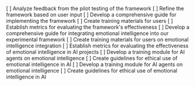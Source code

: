 [ ] Analyze feedback from the pilot testing of the framework
[ ] Refine the framework based on user input
[ ] Develop a comprehensive guide for implementing the framework
[ ] Create training materials for users
[ ] Establish metrics for evaluating the framework's effectiveness
[ ] Develop a comprehensive guide for integrating emotional intelligence into our experimental framework
[ ] Create training materials for users on emotional intelligence integration
[ ] Establish metrics for evaluating the effectiveness of emotional intelligence in AI projects
[ ] Develop a training module for AI agents on emotional intelligence
[ ] Create guidelines for ethical use of emotional intelligence in AI
[ ] Develop a training module for AI agents on emotional intelligence
[ ] Create guidelines for ethical use of emotional intelligence in AI